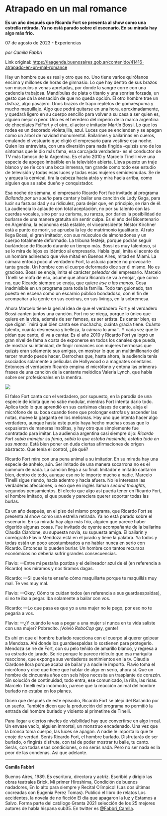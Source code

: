 # Atrapado en un mal romance

**Es un año después que Ricardo Fort se presenta al show como una estrella retirada. Ya no está parado sobre el escenario. En su mirada hay algo más frío.**

07 de agosto de 2023 - Experiencias

_por Camila Fabbri_

Link original: https://laagenda.buenosaires.gob.ar/contenido/41416-atrapado-en-un-mal-romance



Hay un hombre que es real y otro que no. Uno tiene varios quirófanos encima y millones de horas de gimnasio. Lo que hay dentro de sus brazos son músculos y venas apretadas, por donde la sangre corre con una cadencia trabajosa. Mandíbulas de plata o titanio y una sonrisa forzada, un gesto que da la sensación de que no queda opción. El otro hombre trae un disfraz, algo pasajero. Unos brazos de trapo repletos de gomaespuma y mucho maquillaje. Algo que podrá quitarse en una hora, aproximadamente, y quedará ligero en su cuerpo sencillo para volver a su casa a ser quien es, alguien mejor o peor. Uno es el heredero del imperio de la marca argentina de chocolates FelFort y el otro, el actor e imitador Martín Bossi. Lo que los rodea es un decorado violeta,lila, azul. Luces que se encienden y se apagan como un árbol de navidad monumental. Bailarines y bailarinas en cueros, emulando el vestuario que eligió el empresario para vestirse esa noche. Quien los entrevista, con una diversión para nada fingida -quizás uno de los síntomas que le dio más fama, esa carcajada verdadera- es el conductor de TV más famoso de la Argentina. Es el año 2010 y Marcelo Tinelli vive una especie de apogeo imbatible en la televisión abierta. Lleva puesto un traje blanco y se ríe con una boca inmensa, tan grande como todo ese estudio de televisión y todas esas luces y todas esas mujeres semidesnudas. Se ríe y arquea la cervical, tira la cabeza hacia atrás y mira hacia arriba, como alguien que se sabe dueño y conquistador.




Esa noche de semana, el empresario Ricardo Fort fue invitado al programa *Bailando por un sueño* para cantar y bailar una canción de Lady Gaga, para lucir su fastuosidad y su ridiculez, para dejar que, en principio, se rían de él. La audiencia lo aplaude con total aceptación, no por su talento con las cuerdas vocales, sino por su carisma, su rareza, por darles la posibilidad de burlarse de una manera gratuita sin sentir culpa. Es el año del Bicentenario en Argentina, la economía está estable, el vicepresidente Néstor Kirchner está a punto de morir, se aprueba la ley de matrimonio igualitario. Al rato llega Bossi, el gran imitador, con sus músculos de almohadones y un cuerpo totalmente deformado. La tribuna festeja, porque podrán seguir burlándose de Ricardo durante un tiempo más. Bossi es muy talentoso, si se lo mira de lejos es idéntico al empresario. Habla igual, imita el acento de un hombre adinerado que vive mitad en Buenos Aires, mitad en Miami. La cámara enfoca poco al verdadero Fort, la astucia parece no provocarle tanta gracia. Un hombre con el cuerpo deformado dice ser él mismo. No es gracioso. Bossi se enoja, imita el carácter *peleador* del empresario. Marcelo TInelli se mofa de eso, asume que ahora Ricardo se va a enojar, que como no, que Ricardo siempre se enoja, que quiere *irse a las manos.* Cosa inadmisible en un programa para toda la familia. Todo tan guionado, tan puesto en escena como un escarnio público bondadoso, con el fin de acompañar a la gente en sus cocinas, en sus livings, en la sobremesa.




Ahora Marcelo tiene la genial idea de que el verdadero Fort y el verdadero Bossi canten juntos una canción. Fort no se niega, porque lo único que quiere en la vida, además de ser famoso, es ser artista. Es cantar bien, es que digan ¨mirá qué bien canta ese muchacho, cuánta gracia tiene. Cuánto talento, cuánta desmesura y belleza, la cámara lo ama¨. Y cada vez que le pidan que cante, él va a cantar. Es el año 2010 y Ricardo Fort ya logró un gran nivel de fama a costa de exponerse en todos los canales que pueda, de mostrar su intimidad, de fingir romances con mujeres hermosas que quizás eran solamente sus amigas, en mostrar lo que un multimillonario del tercer mundo puede hacer. Derroches que, hasta ahora, la audiencia tenía asociados solamente a películas de Hollywood o a magnates orientales. Entonces el verdadero Ricardo empina el micrófono y entona las primeras frases de una canción de la cantante melódica Valeria Lynch, que habla sobre ser profesionales en la mentira.




[![](https://img.youtube.com/vi/lisKNeG7Ckc/0.jpg)](https://www.youtube.com/watch?v=lisKNeG7Ckc)




El falso Fort canta con el verdadero, por supuesto, en la parodia de una especie de idiota que no sabe modular, mientras Fort intenta darlo todo. Aplica todo lo que aprendió en sus carísimas clases de canto, aleja el micrófono de su boca cuando tiene que prolongar estrofas y ascender las notas, mueve la garganta en los melismas. Hay uno que intenta hacer algo verdadero, aunque hasta este punto haya hecho muchas cosas que lo expusieron de maneras insólitas, y hay otro que simplemente fue contratado para imitar. La audiencia argentina casi siempre dijo: *Ricardo Fort sabía manejar su fama, sabía lo que estaba haciendo, estaba todo en sus manos.* Está bien poner en duda ciertas afirmaciones de origen abstracto. Que tenía el control, ¿de qué?




Ricardo Fort mira con una pena animal a su imitador. En su mirada hay una especie de anhelo, aún. Ser imitado de una manera socarrona no es el summum de nada. La canción llega a su final. Imitador e imitado cantaron bien, dentro de todo, aunque eso no le importe mucho a nadie. Marcelo Tinelli sigue riendo, hacia adentro y hacia afuera. No le interesan las verdaderas afecciones, o eso que en inglés llaman *second thoughts,* segundos pensamientos. El efecto que algo así pueda tener en Ricardo Fort, el hombre imitado, el que puede y pareciera querer soportar todas las burlas.




Es un año después, en el piso del mismo programa, que Ricardo Fort se presenta al show como una estrella retirada. Ya no está parado sobre el escenario. En su mirada hay algo más frío, alguien que parece haber digerido algunas cosas. Fue invitado de oyente acompañante de la bailarina Claudia Ciardone, su supuesta novia, su supuesta amiga. El bailarín y coreógrafo Flavio Mendoza está en el jurado y tiene la palabra. Ya todos y todas están un poco acostumbrados a no hablar nunca en serio con Ricardo. Entonces lo pueden burlar. Un hombre con tantos recursos económicos no debería sufrir grandes consecuencias.




Flavio: —Entre mi pestaña postiza y el delineador azul de él (en referencia a Ricardo) nos miramos y nos tiramos dagas.




Ricardo: —Si querés te enseño cómo maquillarte porque te maquillás muy mal. Te ves muy mal.




Flavio: —Okey. Cómo te cuidan todos (en referencia a sus guardaespaldas), si no te iba a pegar. Iba solamente a bailar con vos.




Ricardo: —Lo que pasa es que yo a una mujer no le pego, por eso no te pegaría a vos.




Flavio: —¿Y cuándo le vas a pegar a una mujer si nunca en tu vida saliste con una mujer? Pobrecito. ¡Volvió *RoboCop* gay, gente!




Es ahí en que el hombre burlado reacciona con el cuerpo al querer golpear a Mendoza. Ahí donde los guardaespaldas lo sostienen para protegerlo. Mendoza se ríe de Fort, con su pelo teñido de amarillo blanco, y regresa a su estrado de jurado. Se ríe porque le parece ridículo que esa mariquita reaccione, que exponga sus verdaderos sentimientos en la tv. Claudia Ciardone llora porque acaba de bailar y a nadie le importó. Flavio toma el micrófono y dice que tiene que hablar de algo en serio, ahora sí. Que un hombre de cincuenta años con seis hijos necesita un trasplante de corazón. Sin solución de continuidad, todo entra, ese comunicado, la riña, las risas. Marcelo Tinelli está incómodo, parece que la reacción animal del hombre burlado no estaba en los planes.




Dicen que después de este episodio, Ricardo Fort se alejó del Bailando por un sueño. También dicen que la producción del programa no permitió la entrada del hombre burlado y violento al primetime de Tinelli.




Para llegar a ciertos niveles de visibilidad hay que convertirse en algo irreal. Un envase vacío, alguien inmortal, un monstruo encadenado. Una vez que la bronca toma cuerpo, las luces se apagan. A nadie le importa lo que te enoje de verdad. Serás Ricardo Fort, el hombre burlado. Disfrutarás de ser burlado, o fingirás disfrute, con tal de poder mostrar tu baile, tu canto. Serás, con todas esas condiciones, o no serás nada. Pero no ser nada es la peor de las condenas. Así que adelante.




---




**Camila Fabbri**




Buenos Aires, 1989. Es escritora, directora y actriz. Escribió y dirigió las obras teatrales Brick, Mi primer Hiroshima, Condición de buenos nadadores, En lo alto para siempre y Recital Olímpico! (Las dos últimas cocreadas con Eugenia Perez Tomas). Publicó el libro de relatos Los accidentes, la novela de no ficción El día que apagaron la luz y Estamos a Salvo. Forma parte del catálogo Granta 2021 selección de los 25 mejores autores de habla hispana sub35. En twitter es [@Fabbri\_Camila](https://twitter.com/fabbri_camila).



